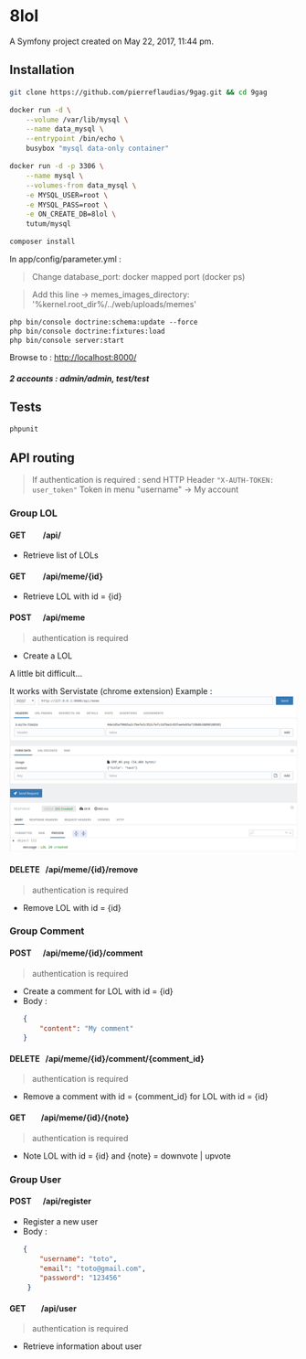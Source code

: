 8lol
====

A Symfony project created on May 22, 2017, 11:44 pm.

## Installation

```bash
git clone https://github.com/pierreflaudias/9gag.git && cd 9gag
```

```bash
docker run -d \
    --volume /var/lib/mysql \
    --name data_mysql \
    --entrypoint /bin/echo \
    busybox "mysql data-only container"
```

```bash
docker run -d -p 3306 \
    --name mysql \
    --volumes-from data_mysql \
    -e MYSQL_USER=root \
    -e MYSQL_PASS=root \
    -e ON_CREATE_DB=8lol \
    tutum/mysql
```

```bash
composer install
```
In app/config/parameter.yml :
> Change database_port: docker mapped port (docker ps)

> Add this line -> memes_images_directory: '%kernel.root_dir%/../web/uploads/memes'
```
php bin/console doctrine:schema:update --force
php bin/console doctrine:fixtures:load
php bin/console server:start
```

Browse to : [http://localhost:8000/](http://localhost:8000/)

##### 2 accounts : admin/admin, test/test

## Tests

```bash
phpunit
```

## API routing
> If authentication is required : send HTTP Header ```"X-AUTH-TOKEN: user_token"```
> Token in menu "username" -> My account

### Group LOL

#### GET &nbsp;&nbsp;&nbsp;&nbsp;&nbsp;&nbsp;&nbsp;&nbsp;/api/
- Retrieve list of LOLs

#### GET &nbsp;&nbsp;&nbsp;&nbsp;&nbsp;&nbsp;&nbsp;&nbsp;/api/meme/{id}
- Retrieve LOL with id = {id}

#### POST &nbsp;&nbsp;&nbsp;&nbsp;&nbsp;/api/meme 
> authentication is required
- Create a LOL

A little bit difficult...

It works with Servistate (chrome extension)
Example : ![alt text](./example.png)

#### DELETE &nbsp;&nbsp;/api/meme/{id}/remove
> authentication is required
- Remove LOL with id = {id}

### Group Comment

#### POST &nbsp;&nbsp;&nbsp;&nbsp;&nbsp;/api/meme/{id}/comment
> authentication is required
- Create a comment for LOL with id = {id}
- Body :
    ```json
    {
        "content": "My comment"
    }
    ```
    
#### DELETE &nbsp;&nbsp;/api/meme/{id}/comment/{comment_id}
> authentication is required
- Remove a comment with id = {comment_id} for LOL with id = {id}

#### GET &nbsp;&nbsp;&nbsp;&nbsp;&nbsp;&nbsp;&nbsp;/api/meme/{id}/{note}
> authentication is required
- Note LOL with id = {id} and {note} = downvote | upvote

### Group User

#### POST &nbsp;&nbsp;&nbsp;&nbsp;&nbsp;/api/register
- Register a new user
- Body : 
    ```json
    {
        "username": "toto",
        "email": "toto@gmail.com",
        "password": "123456"
     }
     ```

#### GET &nbsp;&nbsp;&nbsp;&nbsp;&nbsp;&nbsp;&nbsp;/api/user
> authentication is required
- Retrieve information about user
